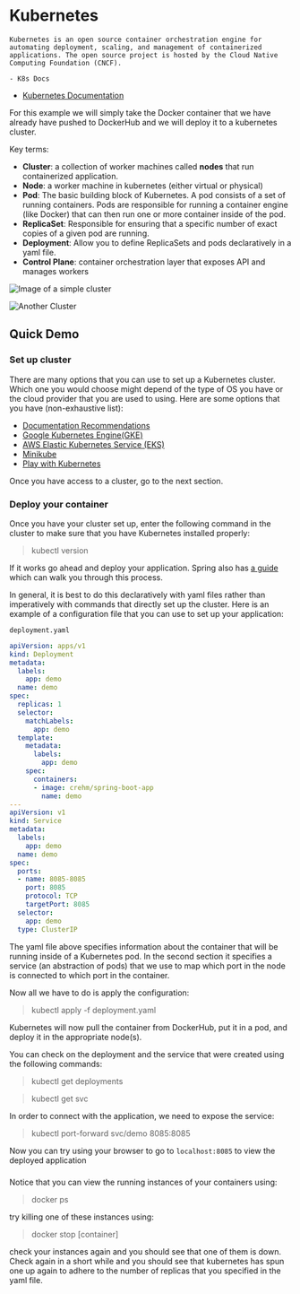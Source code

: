 # Kubernetes
```
Kubernetes is an open source container orchestration engine for automating deployment, scaling, and management of containerized applications. The open source project is hosted by the Cloud Native Computing Foundation (CNCF).

- K8s Docs
```
- [Kubernetes Documentation](https://kubernetes.io/docs/home/)

For this example we will simply take the Docker container that we have already have pushed to DockerHub and we will deploy it to a kubernetes cluster.

Key terms:
- **Cluster**: a collection of worker machines called **nodes** that run containerized application.
- **Node**: a worker machine in kubernetes (either virtual or physical)
- **Pod**: The basic building block of Kubernetes. A pod consists of a set of running containers. Pods are responsible for running a container engine (like Docker) that can then run one or more container inside of the pod.
- **ReplicaSet**: Responsible for ensuring that a specific number of exact copies of a given pod are running. 
- **Deployment**: Allow you to define ReplicaSets and pods declaratively in a yaml file.
- **Control Plane**: container orchestration layer that exposes API and manages workers

![Image of a simple cluster](https://www.researchgate.net/profile/Carlos-Aderaldo-2/publication/334440422/figure/fig10/AS:779998034153473@1562977431618/Figura-36-Relacao-entre-Pod-Deployment-e-Service-no-Kubernetes-extraido-de-9.ppm)

![Another Cluster](https://miro.medium.com/max/700/1*LFMMBlUysm87TjdHlrlMTQ.jpeg)

## Quick Demo
### Set up cluster

There are many options that you can use to set up a Kubernetes cluster. Which one you would choose might depend of the type of OS you have or the cloud provider that you are used to using. Here are some options that you have (non-exhaustive list):

- [Documentation Recommendations](https://kubernetes.io/docs/setup/#learning-environment)
- [Google Kubernetes Engine(GKE)](https://cloud.google.com/kubernetes-engine/docs/quickstart)
- [AWS Elastic Kubernetes Service (EKS)](https://docs.aws.amazon.com/eks/latest/userguide/getting-started.html)
- [Minikube](https://v1-18.docs.kubernetes.io/docs/tasks/tools/install-minikube/)
- [Play with Kubernetes](https://labs.play-with-k8s.com/)

Once you have access to a cluster, go to the next section. 

### Deploy your container

Once you have your cluster set up, enter the following command in the cluster to make sure that you have Kubernetes installed properly:

>kubectl version

If it works go ahead and deploy your application. Spring also has [a guide](https://spring.io/guides/gs/spring-boot-kubernetes/) which can walk you through this process.

In general, it is best to do this declaratively with yaml files rather than imperatively with commands that directly set up the cluster. Here is an example of a configuration file that you can use to set up your application:

`deployment.yaml`

```yml
apiVersion: apps/v1
kind: Deployment
metadata:
  labels:
    app: demo
  name: demo
spec:
  replicas: 1
  selector:
    matchLabels:
      app: demo
  template:
    metadata:
      labels:
        app: demo
    spec:
      containers:
      - image: crehm/spring-boot-app
        name: demo
---
apiVersion: v1
kind: Service
metadata:
  labels:
    app: demo
  name: demo
spec:
  ports:
  - name: 8085-8085
    port: 8085
    protocol: TCP
    targetPort: 8085
  selector:
    app: demo
  type: ClusterIP
```

The yaml file above specifies information about the container that will be running inside of a Kubernetes pod. In the second section it specifies a service (an abstraction of pods) that we use to map which port in the node is connected to which port in the container.

Now all we have to do is apply the configuration:
> kubectl apply -f deployment.yaml

Kubernetes will now pull the container from DockerHub, put it in a pod, and deploy it in the appropriate node(s).

You can check on the deployment and the service that were created using the following commands:

>kubectl get deployments

>kubectl get svc

In order to connect with the application, we need to expose the service:

>kubectl port-forward svc/demo 8085:8085

Now you can try using your browser to go to `localhost:8085` to view the deployed application

### 
Notice that you can view the running instances of your containers using:
>docker ps

try killing one of these instances using:
> docker stop [container]

check your instances again and you should see that one of them is down. Check again in a short while and you should see that kubernetes has spun one up again to adhere to the number of replicas that you specified in the yaml file.
